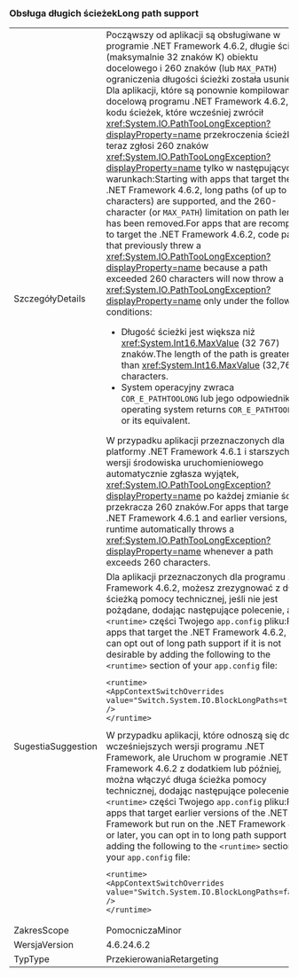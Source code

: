 ### <a name="long-path-support"></a><span data-ttu-id="2fd55-101">Obsługa długich ścieżek</span><span class="sxs-lookup"><span data-stu-id="2fd55-101">Long path support</span></span>

|   |   |
|---|---|
|<span data-ttu-id="2fd55-102">Szczegóły</span><span class="sxs-lookup"><span data-stu-id="2fd55-102">Details</span></span>|<span data-ttu-id="2fd55-103">Począwszy od aplikacji są obsługiwane w programie .NET Framework 4.6.2, długie ścieżki (maksymalnie 32 znaków K) obiektu docelowego i 260 znaków (lub <code>MAX_PATH</code>) ograniczenia długości ścieżki została usunięta. Dla aplikacji, które są ponownie kompilowana docelową programu .NET Framework 4.6.2, kodu ścieżek, które wcześniej zwrócił <xref:System.IO.PathTooLongException?displayProperty=name> przekroczenia ścieżki teraz zgłosi 260 znaków <xref:System.IO.PathTooLongException?displayProperty=name> tylko w następujących warunkach:</span><span class="sxs-lookup"><span data-stu-id="2fd55-103">Starting with apps that target the .NET Framework 4.6.2, long paths (of up to 32K characters) are supported, and the 260-character (or <code>MAX_PATH</code>) limitation on path lengths has been removed.For apps that are recompiled to target the .NET Framework 4.6.2, code paths that previously threw a <xref:System.IO.PathTooLongException?displayProperty=name> because a path exceeded 260 characters will now throw a <xref:System.IO.PathTooLongException?displayProperty=name> only under the following conditions:</span></span><ul><li><span data-ttu-id="2fd55-104">Długość ścieżki jest większa niż <xref:System.Int16.MaxValue> (32 767) znaków.</span><span class="sxs-lookup"><span data-stu-id="2fd55-104">The length of the path is greater than <xref:System.Int16.MaxValue> (32,767) characters.</span></span></li><li><span data-ttu-id="2fd55-105">System operacyjny zwraca <code>COR_E_PATHTOOLONG</code> lub jego odpowiednik.</span><span class="sxs-lookup"><span data-stu-id="2fd55-105">The operating system returns <code>COR_E_PATHTOOLONG</code> or its equivalent.</span></span></li></ul><span data-ttu-id="2fd55-106">W przypadku aplikacji przeznaczonych dla platformy .NET Framework 4.6.1 i starszych wersji środowiska uruchomieniowego automatycznie zgłasza wyjątek, <xref:System.IO.PathTooLongException?displayProperty=name> po każdej zmianie ścieżki przekracza 260 znaków.</span><span class="sxs-lookup"><span data-stu-id="2fd55-106">For apps that target the .NET Framework 4.6.1 and earlier versions, the runtime automatically throws a <xref:System.IO.PathTooLongException?displayProperty=name> whenever a path exceeds 260 characters.</span></span>|
|<span data-ttu-id="2fd55-107">Sugestia</span><span class="sxs-lookup"><span data-stu-id="2fd55-107">Suggestion</span></span>|<span data-ttu-id="2fd55-108">Dla aplikacji przeznaczonych dla programu .NET Framework 4.6.2, możesz zrezygnować z długą ścieżką pomocy technicznej, jeśli nie jest pożądane, dodając następujące polecenie, aby <code>&lt;runtime&gt;</code> części Twojego <code>app.config</code> pliku:</span><span class="sxs-lookup"><span data-stu-id="2fd55-108">For apps that target the .NET Framework 4.6.2, you can opt out of long path support if it is not desirable by adding the following to the <code>&lt;runtime&gt;</code> section of your <code>app.config</code> file:</span></span><pre><code class="language-xml">&lt;runtime&gt;&#13;&#10;&lt;AppContextSwitchOverrides value=&quot;Switch.System.IO.BlockLongPaths=true&quot; /&gt;&#13;&#10;&lt;/runtime&gt;&#13;&#10;</code></pre><span data-ttu-id="2fd55-109">W przypadku aplikacji, które odnoszą się do wcześniejszych wersji programu .NET Framework, ale Uruchom w programie .NET Framework 4.6.2 z dodatkiem lub później, można włączyć długa ścieżka pomocy technicznej, dodając następujące polecenie, aby <code>&lt;runtime&gt;</code> części Twojego <code>app.config</code> pliku:</span><span class="sxs-lookup"><span data-stu-id="2fd55-109">For apps that target earlier versions of the .NET Framework but run on the .NET Framework 4.6.2 or later, you can opt in to long path support by adding the following to the <code>&lt;runtime&gt;</code> section of your <code>app.config</code> file:</span></span><pre><code class="language-xml">&lt;runtime&gt;&#13;&#10;&lt;AppContextSwitchOverrides value=&quot;Switch.System.IO.BlockLongPaths=false&quot; /&gt;&#13;&#10;&lt;/runtime&gt;&#13;&#10;</code></pre>|
|<span data-ttu-id="2fd55-110">Zakres</span><span class="sxs-lookup"><span data-stu-id="2fd55-110">Scope</span></span>|<span data-ttu-id="2fd55-111">Pomocnicza</span><span class="sxs-lookup"><span data-stu-id="2fd55-111">Minor</span></span>|
|<span data-ttu-id="2fd55-112">Wersja</span><span class="sxs-lookup"><span data-stu-id="2fd55-112">Version</span></span>|<span data-ttu-id="2fd55-113">4.6.2</span><span class="sxs-lookup"><span data-stu-id="2fd55-113">4.6.2</span></span>|
|<span data-ttu-id="2fd55-114">Typ</span><span class="sxs-lookup"><span data-stu-id="2fd55-114">Type</span></span>|<span data-ttu-id="2fd55-115">Przekierowania</span><span class="sxs-lookup"><span data-stu-id="2fd55-115">Retargeting</span></span>|

